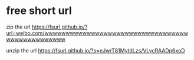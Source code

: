 # free short url
zip the url
https://fsurl.github.io/?url=weibo.com/wwwwwwwwwwwwwwwwwwwwwwwwwwwwwwwwwwwwwwwwwwwwwwww

unzip the url
https://fsurl.github.io/?s=eJwrT81MytdLzs/VLycRAADp6xoD
